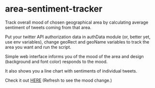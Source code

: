 # area-sentiment-tracker

Track overall mood of chosen geographical area by calculating average sentiment of tweets coming from that area.

Put your twitter API authorization data in authData module (or, better yet, use env variables), change geoRect and geoName variables to track the area you want and run the script.

Simple web interface informs you of the mood of the area and design (background and font color) responds to the mood.

It also shows you a line chart with sentiments of individual tweets.

Check it out [HERE](https://cryptic-reaches-32945.herokuapp.com/) (Refresh to see the mood change.)
